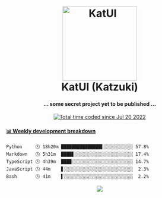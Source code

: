 <h1 align="center">
  <img src="https://kokecacao.me/static/img/katzuki.png" alt="KatUI" width="200">
  <br>KatUI (Katzuki)<br>
</h1>

<h4 align="center">... some secret project yet to be published ...</h4>

<p align="center">
  <a href="https://wakatime.com/@5d39136d-911d-4ceb-9dae-178d9dbef0cd"><img src="https://wakatime.com/badge/user/5d39136d-911d-4ceb-9dae-178d9dbef0cd.svg" alt="Total time coded since Jul 20 2022" /></a>
</p>

<!-- waka-box start -->
#### <a href="https://gist.github.com/5db7183a9e07f1193716cb2b94e5d0e1" target="_blank">📊 Weekly development breakdown</a>
```text
Python     🕓 18h20m ███████████████▌░░░░░░░░░░░ 57.8%
Markdown   🕓 5h31m  ████▋░░░░░░░░░░░░░░░░░░░░░░ 17.4%
TypeScript 🕓 4h39m  ███▉░░░░░░░░░░░░░░░░░░░░░░░ 14.7%
JavaScript 🕓 44m    ▋░░░░░░░░░░░░░░░░░░░░░░░░░░  2.3%
Bash       🕓 41m    ▌░░░░░░░░░░░░░░░░░░░░░░░░░░  2.2%
```
<!-- Powered by https://github.com/YouEclipse/waka-box-go . -->
<!-- waka-box end -->

<p align="center">
  <img src="https://count.getloli.com/get/@:koke_cacao?theme=rule34">
</p>
